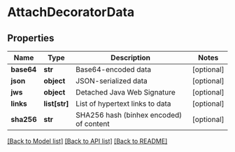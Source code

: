 # AttachDecoratorData

## Properties
Name | Type | Description | Notes
------------ | ------------- | ------------- | -------------
**base64** | **str** | Base64-encoded data | [optional] 
**json** | **object** | JSON-serialized data | [optional] 
**jws** | **object** | Detached Java Web Signature | [optional] 
**links** | **list[str]** | List of hypertext links to data | [optional] 
**sha256** | **str** | SHA256 hash (binhex encoded) of content | [optional] 

[[Back to Model list]](../README.md#documentation-for-models) [[Back to API list]](../README.md#documentation-for-api-endpoints) [[Back to README]](../README.md)


